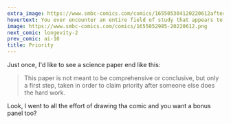 ```yaml
---
extra_image: https://www.smbc-comics.com/comics/165505304120220612after.png
hovertext: You ever encounter an entire field of study that appears to be made of first steps?
image: https://www.smbc-comics.com/comics/1655052985-20220612.png
next_comic: longevity-2
prev_comic: ai-10
title: Priority
---
```


Just once, I'd like to see a science paper end like this:

> This paper is not meant to be comprehensive or conclusive, but only a first step, taken in order to claim priority after someone else does the hard work.

Look, I went to all the effort of drawing tha comic and you want a bonus panel too?